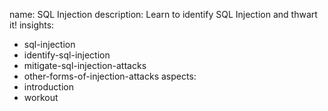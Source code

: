 name: SQL Injection
description: Learn to identify SQL Injection and thwart it!
insights:
  - sql-injection
  - identify-sql-injection
  - mitigate-sql-injection-attacks
  - other-forms-of-injection-attacks
aspects:
  - introduction
  - workout
